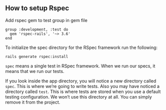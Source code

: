 ## How to setup Rspec

Add rspec gem to test group in gem file

```
group :development, :test do
  gem 'rspec-rails', '~> 3.6'
end
```

To initialize the spec directory for the RSpec framework run the following:

```rails generate rspec:install```


``spec`` means a single test in RSpec framework. When we run our specs, it means that we run our tests.

If you look inside the app directory, you will notice a new directory called ``spec``. This is where we’re going to write tests. Also you may have noticed a directory called ``test``. This is where tests are stored when you use a default testing configuration. We won’t use this directory at all. You can simply remove it from the project.